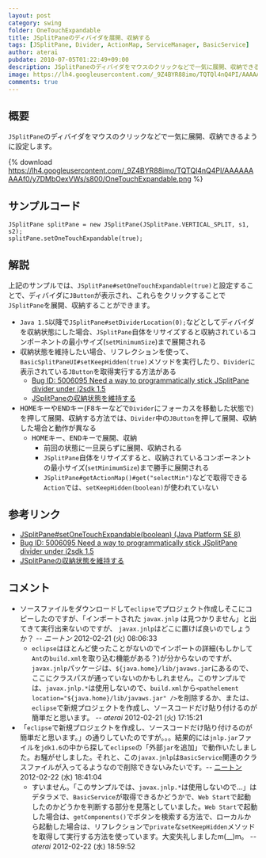 ```yaml
---
layout: post
category: swing
folder: OneTouchExpandable
title: JSplitPaneのディバイダを展開、収納する
tags: [JSplitPane, Divider, ActionMap, ServiceManager, BasicService]
author: aterai
pubdate: 2010-07-05T01:22:49+09:00
description: JSplitPaneのディバイダをマウスのクリックなどで一気に展開、収納できるように設定します。
image: https://lh4.googleusercontent.com/_9Z4BYR88imo/TQTQl4nQ4PI/AAAAAAAAAf0/y7DMbOexVWs/s800/OneTouchExpandable.png
comments: true
---
```

## 概要
`JSplitPane`のディバイダをマウスのクリックなどで一気に展開、収納できるように設定します。

{% download https://lh4.googleusercontent.com/_9Z4BYR88imo/TQTQl4nQ4PI/AAAAAAAAAf0/y7DMbOexVWs/s800/OneTouchExpandable.png %}

## サンプルコード
<pre class="prettyprint"><code>JSplitPane splitPane = new JSplitPane(JSplitPane.VERTICAL_SPLIT, s1, s2);
splitPane.setOneTouchExpandable(true);
</code></pre>

## 解説
上記のサンプルでは、`JSplitPane#setOneTouchExpandable(true)`と設定することで、ディバイダに`JButton`が表示され、これらをクリックすることで`JSplitPane`を展開、収納することができます。

- `Java 1.5`以降で`JSplitPane#setDividerLocation(0);`などとしてディバイダを収納状態にした場合、`JSplitPane`自体をリサイズすると収納されているコンポーネントの最小サイズ(`setMinimumSize`)まで展開される
- 収納状態を維持したい場合、リフレクションを使って、`BasicSplitPaneUI#setKeepHidden(true)`メソッドを実行したり、`Divider`に表示されている`JButton`を取得実行する方法がある
    - [Bug ID: 5006095 Need a way to programmatically stick JSplitPane divider under j2sdk 1.5](https://bugs.openjdk.java.net/browse/JDK-5006095)
    - [JSplitPaneの収納状態を維持する](https://ateraimemo.com/Swing/KeepHiddenDivider.html)
- <kbd>HOME</kbd>キーや<kbd>END</kbd>キー(<kbd>F8</kbd>キーなどで`Divider`にフォーカスを移動した状態で)を押して展開、収納する方法では、`Divider`中の`JButton`を押して展開、収納した場合と動作が異なる
    - <kbd>HOME</kbd>キー、<kbd>END</kbd>キーで展開、収納
        - 前回の状態に一旦戻らずに展開、収納される
        - `JSplitPane`自体をリサイズすると、収納されているコンポーネントの最小サイズ(`setMinimumSize`)まで勝手に展開される
        - `JSplitPane#getActionMap()#get("selectMin")`などで取得できる`Action`では、`setKeepHidden(boolean)`が使われていない

<!-- dummy comment line for breaking list -->

## 参考リンク
- [JSplitPane#setOneTouchExpandable(boolean) (Java Platform SE 8)](https://docs.oracle.com/javase/jp/8/docs/api/javax/swing/JSplitPane.html#setOneTouchExpandable-boolean-)
- [Bug ID: 5006095 Need a way to programmatically stick JSplitPane divider under j2sdk 1.5](https://bugs.openjdk.java.net/browse/JDK-5006095)
- [JSplitPaneの収納状態を維持する](https://ateraimemo.com/Swing/KeepHiddenDivider.html)

<!-- dummy comment line for breaking list -->

## コメント
- ソースファイルをダウンロードして`eclipse`でプロジェクト作成しそこにコピーしたのですが、「インポートされた `javax.jnlp` は見つかりません」と出てきて実行出来ないのですが、 `javax.jnlp`はどこに置けば良いのでしょうか？ -- *ニートン* 2012-02-21 (火) 08:06:33
    - `eclipse`はほとんど使ったことがないのでインポートの詳細(もしかして`Ant`の`build.xml`を取り込む機能がある？)が分からないのですが、`javax.jnlp`パッケージは、`${java.home}/lib/javaws.jar`にあるので、ここにクラスパスが通っていないのかもしれません。このサンプルでは、`javax.jnlp.*`は使用しないので、`build.xml`から`<pathelement location="${java.home}/lib/javaws.jar" />`を削除するか、または、`eclipse`で新規プロジェクトを作成し、ソースコードだけ貼り付けるのが簡単だと思います。 -- *aterai* 2012-02-21 (火) 17:15:21
- 「`eclipse`で新規プロジェクトを作成し、ソースコードだけ貼り付けるのが簡単だと思います。」の通りしていたのですが。。。結果的には`jnlp.jar`ファイルを`jdk1.6`の中から探して`eclipse`の「外部`jar`を追加」で動作いたしました。お騒がせしました。それと、この`javax.jnlp`は`BasicService`関連のクラスファイルが入ってるようなので削除できないみたいです。-- [ニートン](https://ateraimemo.com/ニートン.html) 2012-02-22 (水) 18:41:04
    - すいません。「このサンプルでは、`javax.jnlp.*`は使用しないので...」はデタラメで、`BasicService`が取得できるかどうかで、`Web Start`で起動したのかどうかを判断する部分を見落としていました。`Web Start`で起動した場合は、`getComponents()`でボタンを検索する方法で、ローカルから起動した場合は、リフレクションで`private`な`setKeepHidden`メソッドを取得して実行する方法を使っています。大変失礼しましたm(__)m。 -- *aterai* 2012-02-22 (水) 18:59:52

<!-- dummy comment line for breaking list -->
